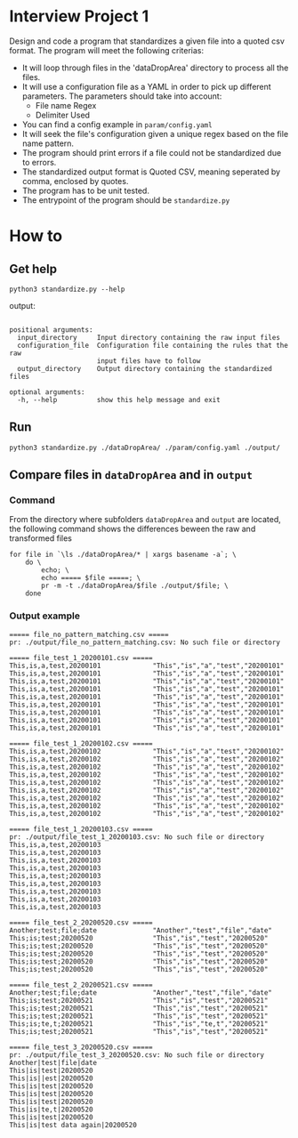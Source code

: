 # Interview Project 1

Design and code a program that standardizes a given file into a quoted csv format. The program will meet the following criterias:

- It will loop through files in the 'dataDropArea' directory to process all the files.
- It will use a configuration file as a YAML in order to pick up different parameters. The parameters should take into account:
    - File name Regex
    - Delimiter Used
- You can find a config example in `param/config.yaml`
- It will seek the file's configuration given a unique regex based on the file name pattern.
- The program should print errors if a file could not be standardized due to errors.
- The standardized output format is Quoted CSV, meaning seperated by comma, enclosed by quotes.
- The program has to be unit tested.
- The entrypoint of the program should be `standardize.py`

# How to
## Get help
`python3 standardize.py --help`

output:
```usage: standardize.py [-h] input_directory configuration_file output_directory

positional arguments:
  input_directory     Input directory containing the raw input files
  configuration_file  Configuration file containing the rules that the raw
                      input files have to follow
  output_directory    Output directory containing the standardized files

optional arguments:
  -h, --help          show this help message and exit
```

## Run
`python3 standardize.py ./dataDropArea/ ./param/config.yaml ./output/ `

## Compare files in `dataDropArea` and in `output`
### Command
From the directory where subfolders `dataDropArea` and `output` are located, the following command shows the differences beween the raw and transformed files

```
for file in `\ls ./dataDropArea/* | xargs basename -a`; \
    do \
        echo; \
        echo ===== $file =====; \
        pr -m -t ./dataDropArea/$file ./output/$file; \
    done
```

### Output example
```
===== file_no_pattern_matching.csv =====
pr: ./output/file_no_pattern_matching.csv: No such file or directory

===== file_test_1_20200101.csv =====
This,is,a,test,20200101             "This","is","a","test","20200101"
This,is,a,test,20200101             "This","is","a","test","20200101"
This,is,a,test,20200101             "This","is","a","test","20200101"
This,is,a,test,20200101             "This","is","a","test","20200101"
This,is,a,test,20200101             "This","is","a","test","20200101"
This,is,a,test,20200101             "This","is","a","test","20200101"
This,is,a,test,20200101             "This","is","a","test","20200101"
This,is,a,test,20200101             "This","is","a","test","20200101"
This,is,a,test,20200101             "This","is","a","test","20200101"

===== file_test_1_20200102.csv =====
This,is,a,test,20200102             "This","is","a","test","20200102"
This,is,a,test,20200102             "This","is","a","test","20200102"
This,is,a,test,20200102             "This","is","a","test","20200102"
This,is,a,test,20200102             "This","is","a","test","20200102"
This,is,a,test,20200102             "This","is","a","test","20200102"
This,is,a,test,20200102             "This","is","a","test","20200102"
This,is,a,test,20200102             "This","is","a","test","20200102"
This,is,a,test,20200102             "This","is","a","test","20200102"
This,is,a,test,20200102             "This","is","a","test","20200102"

===== file_test_1_20200103.csv =====
pr: ./output/file_test_1_20200103.csv: No such file or directory
This,is,a,test,20200103
This,is,a,test,20200103
This,is,a,test,20200103
This,is,a,test,20200103
This,is,a,test;20200103
This,is,a,test,20200103
This,is,a,test,20200103
This,is,a,test,20200103
This,is,a,test,20200103

===== file_test_2_20200520.csv =====
Another;test;file;date              "Another","test","file","date"
This;is;test;20200520               "This","is","test","20200520"
This;is;test;20200520               "This","is","test","20200520"
This;is;test;20200520               "This","is","test","20200520"
This;is;test;20200520               "This","is","test","20200520"
This;is;test;20200520               "This","is","test","20200520"

===== file_test_2_20200521.csv =====
Another;test;file;date              "Another","test","file","date"
This;is;test;20200521               "This","is","test","20200521"
This;is;test;20200521               "This","is","test","20200521"
This;is;test;20200521               "This","is","test","20200521"
This;is;te,t;20200521               "This","is","te,t","20200521"
This;is;test;20200521               "This","is","test","20200521"

===== file_test_3_20200520.csv =====
pr: ./output/file_test_3_20200520.csv: No such file or directory
Another|test|file|date
This|is|test|20200520
This|is||est|20200520
This|is|test|20200520
This|is|test|20200520
This|is|test|20200520
This|is|te,t|20200520
This|is|test|20200520
This|is|test data again|20200520
```